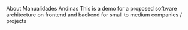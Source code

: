 About Manualidades Andinas
This is a demo for a proposed software architecture on frontend and backend for small to medium companies / projects